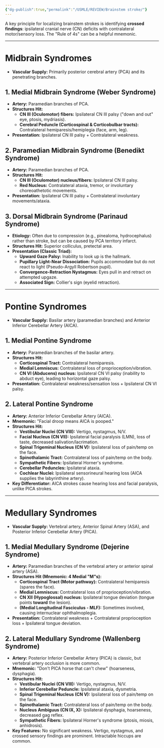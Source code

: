 ```yaml
---
{"dg-publish":true,"permalink":"/USMLE/REVIEW/Brainstem stroke/"}
---
```


A key principle for localizing brainstem strokes is identifying **crossed findings**: ipsilateral cranial nerve (CN) deficits with contralateral motor/sensory loss. The "Rule of 4s" can be a helpful mnemonic.

---

# Midbrain Syndromes

*   **Vascular Supply:** Primarily posterior cerebral artery (PCA) and its penetrating branches.

## 1. Medial Midbrain Syndrome (Weber Syndrome)
*   **Artery:** Paramedian branches of PCA.
*   **Structures Hit:**
    *   **CN III (Oculomotor) fibers:** Ipsilateral CN III palsy ("down and out" eye, ptosis, mydriasis).
    *   **Cerebral Peduncle (Corticospinal & Corticobulbar tracts):** Contralateral hemiparesis/hemiplegia (face, arm, leg).
*   **Presentation:** Ipsilateral CN III palsy + Contralateral weakness.

## 2. Paramedian Midbrain Syndrome (Benedikt Syndrome)
*   **Artery:** Paramedian branches of PCA.
*   **Structures Hit:**
    *   **CN III (Oculomotor) nucleus/fibers:** Ipsilateral CN III palsy.
    *   **Red Nucleus:** Contralateral ataxia, tremor, or involuntary choreoathetotic movements.
*   **Presentation:** Ipsilateral CN III palsy + Contralateral involuntary movements/ataxia.

## 3. Dorsal Midbrain Syndrome (Parinaud Syndrome)
*   **Etiology:** Often due to compression (e.g., pinealoma, hydrocephalus) rather than stroke, but can be caused by PCA territory infarct.
*   **Structures Hit:** Superior colliculus, pretectal area.
*   **Presentation (Classic Triad):**
    *   **Upward Gaze Palsy:** Inability to look up is the hallmark.
    *   **Pupillary Light-Near Dissociation:** Pupils accommodate but do not react to light (Pseudo-Argyll Robertson pupil).
    *   **Convergence-Retraction Nystagmus:** Eyes pull in and retract on attempted upgaze.
    *   **Associated Sign:** Collier's sign (eyelid retraction).

---
# Pontine Syndromes

*   **Vascular Supply:** Basilar artery (paramedian branches) and Anterior Inferior Cerebellar Artery (AICA).

## 1. Medial Pontine Syndrome
*   **Artery:** Paramedian branches of the basilar artery.
*   **Structures Hit:**
    *   **Corticospinal Tract:** Contralateral hemiparesis.
    *   **Medial Lemniscus:** Contralateral loss of proprioception/vibration.
    *   **CN VI (Abducens) nucleus:** Ipsilateral CN VI palsy (inability to abduct eye), leading to horizontal gaze palsy.
*   **Presentation:** Contralateral weakness/sensation loss + Ipsilateral CN VI palsy.

## 2. Lateral Pontine Syndrome
*   **Artery:** Anterior Inferior Cerebellar Artery (AICA).
*   **Mnemonic:** "Facial droop means AICA is pooped."
*   **Structures Hit:**
    *   **Vestibular Nuclei (CN VIII):** Vertigo, nystagmus, N/V.
    *   **Facial Nucleus (CN VII):** Ipsilateral facial paralysis (LMN), loss of taste, decreased salivation/lacrimation.
    *   **Spinal Trigeminal Nucleus (CN V):** Ipsilateral loss of pain/temp on the face.
    *   **Spinothalamic Tract:** Contralateral loss of pain/temp on the body.
    *   **Sympathetic Fibers:** Ipsilateral Horner's syndrome.
    *   **Cerebellar Peduncles:** Ipsilateral ataxia.
    *   **Cochlear Nuclei:** Ipsilateral sensorineural hearing loss (AICA supplies the labyrinthine artery).
*   **Key Differentiator:** AICA strokes cause hearing loss and facial paralysis, unlike PICA strokes.

---
# Medullary Syndromes

*   **Vascular Supply:** Vertebral artery, Anterior Spinal Artery (ASA), and Posterior Inferior Cerebellar Artery (PICA).

## 1. Medial Medullary Syndrome (Dejerine Syndrome)
*   **Artery:** Paramedian branches of the vertebral artery or anterior spinal artery (ASA).
*   **Structures Hit (Mnemonic: 4 Medial "M"s):**
    *   **Corticospinal Tract (Motor pathway):** Contralateral hemiparesis (spares the face).
    *   **Medial Lemniscus:** Contralateral loss of proprioception/vibration.
    *   **CN XII (Hypoglossal) nucleus:** Ipsilateral tongue deviation (tongue points **toward** the lesion).
    *   **(Medial Longitudinal Fasciculus - MLF):** Sometimes involved, causing internuclear ophthalmoplegia.
*   **Presentation:** Contralateral weakness + Contralateral proprioception loss + Ipsilateral tongue deviation.

## 2. Lateral Medullary Syndrome (Wallenberg Syndrome)
*   **Artery:** Posterior Inferior Cerebellar Artery (PICA) is classic, but vertebral artery occlusion is more common.
*   **Mnemonic:** "Don't PICA horse that can't chew" (hoarseness, dysphagia).
*   **Structures Hit:**
    *   **Vestibular Nuclei (CN VIII):** Vertigo, nystagmus, N/V.
    *   **Inferior Cerebellar Peduncle:** Ipsilateral ataxia, dysmetria.
    *   **Spinal Trigeminal Nucleus (CN V):** Ipsilateral loss of pain/temp on the face.
    *   **Spinothalamic Tract:** Contralateral loss of pain/temp on the body.
    *   **Nucleus Ambiguus (CN IX, X):** Ipsilateral dysphagia, hoarseness, decreased gag reflex.
    *   **Sympathetic Fibers:** Ipsilateral Horner's syndrome (ptosis, miosis, anhidrosis).
*   **Key Features:** No significant weakness. Vertigo, nystagmus, and crossed sensory findings are prominent. Intractable hiccups are common.
